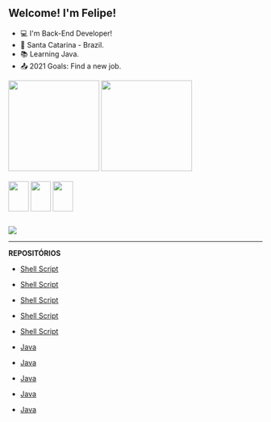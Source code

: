 ## Welcome! I'm Felipe!            

- 💻 I'm Back-End Developer!
- 🏡 Santa Catarina - Brazil.
- 📚 Learning Java.
- 📤 2021 Goals: Find a new job.

<div>
   <a hrfe="https://github.com/felipe-apio-Souza/">
   <img height="180em" src="https://github-readme-stats.vercel.app/api?username=felipe-apio-Souza&show_icons=false&theme=dracula&include_all_commits-true&count_private=true" />
   <img height="180em" src="https://github-readme-stats.vercel.app/api/top-langs/?username=felipe-apio-Souza&layout=compact&langs_count=168there=dracula"  />
</div>

<div style="display: inline_block"><br>
   <img align="center" height="60" width="40" src="https://cdn.jsdelivr.net/gh/devicons/devicon/icons/java/java-original.svg" />
   <img align="center" height="60" width="40" src="https://cdn.jsdelivr.net/gh/devicons/devicon/icons/mysql/mysql-original.svg" />
   <img align="center" height="60" width="40" src="https://www.vectorlogo.zone/logos/postgresql/postgresql-icon.svg"
</div>
                                                                                                                    
##
                                                                                                                    
<div>
   <a hrfe="www.linkedin.com/in/felipe-apio-de-souza-952918190" target="_blank"><img src="https://img.shields.io/badge/LinkedIn-0077B5?style=for-the-badge&logo=linkedin&logoColor=white" target="_blank"></a>
</div>

----------------------------------------
**REPOSITÓRIOS**

* [Shell Script](https://github.com/felipe-apio-Souza/portifoliotecnico/blob/main/FundamentosTI/Exemplos/10_06_exe3.sh)

* [Shell Script](https://github.com/felipe-apio-Souza/portifoliotecnico/blob/main/FundamentosTI/Exemplos/Exe7.sh)

* [Shell Script](https://github.com/felipe-apio-Souza/portifoliotecnico/blob/main/FundamentosTI/Exemplos/Exe6.sh)

* [Shell Script](https://github.com/felipe-apio-Souza/portifoliotecnico/blob/main/FundamentosTI/Exemplos/ex1_16_07.sh)

* [Shell Script](https://github.com/felipe-apio-Souza/portifoliotecnico/blob/main/FundamentosTI/Exemplos/permissionamento.sh)

* [Java](https://github.com/felipe-apio-Souza/portifoliotecnico/blob/main/LogicaComputacional/exemplo/exercicio.java)

* [Java](https://github.com/felipe-apio-Souza/portifoliotecnico/blob/main/LogicaComputacional/exemplo/Exemp2.java)

* [Java](https://github.com/felipe-apio-Souza/portifoliotecnico/blob/main/LogicaComputacional/exemplo/Exemp3.java)

* [Java](https://github.com/felipe-apio-Souza/portifoliotecnico/blob/main/LogicaComputacional/exemplo/Exemp4.java)

* [Java](https://github.com/felipe-apio-Souza/portifoliotecnico/tree/main/LogicaComputacional/exemplo/Petshop)
